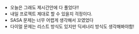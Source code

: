 - 오늘은 그래도 제시간안에 다 풀었다!!
- 내일 프로젝트 제대로 할 수 있을지 걱정이다.
- SASA 문제는 너무 어렵게 생각해서 꼬였었다
- 다이얼 문제는 리스트 방식도 있지만 딕셔너리 방식도 생각해봐야함!
